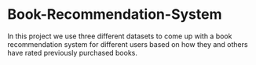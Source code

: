 # Book-Recommendation-System
In this project we use three different datasets to come up with a book recommendation system for different users based on how they and others have rated previously purchased books.
